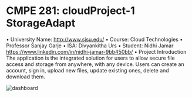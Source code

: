 # CMPE 281: cloudProject-1 StorageAdapt
•	University Name: http://www.sjsu.edu/ 
•	Course: Cloud Technologies
•	Professor Sanjay Garje 
•	ISA: Divyankitha Urs
•	Student: Nidhi Jamar https://www.linkedin.com/in/nidhi-jamar-9bb450bb/
•	Project Introduction
The application is the integrated solution for users to allow secure file access and storage from anywhere, with any       device. Users can create an account, sign in, upload new files, update existing ones, delete and download them.

![dashboard](https://user-images.githubusercontent.com/32632834/31925637-f8c49bd0-b83e-11e7-8ead-5087190a111b.png)
